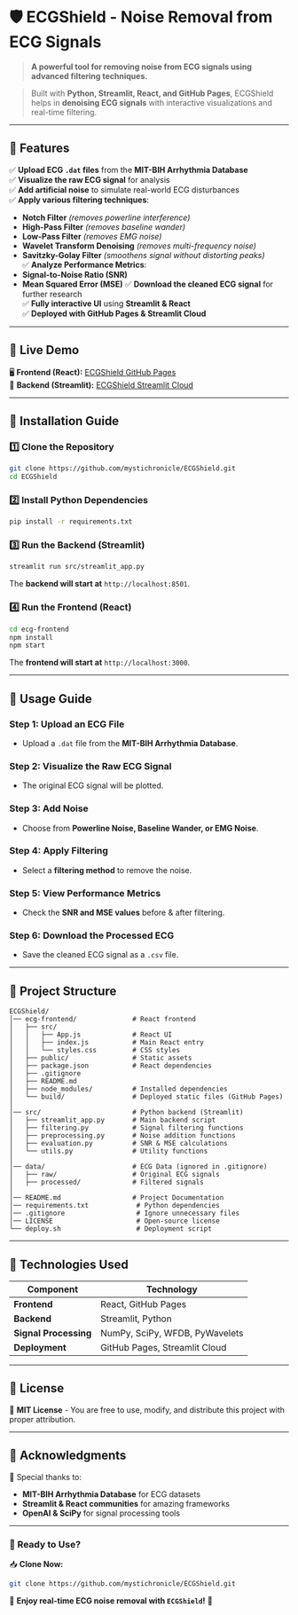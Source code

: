 # 🛡️ ECGShield - Noise Removal from ECG Signals
> **A powerful tool for removing noise from ECG signals using advanced filtering techniques.**

> Built with **Python, Streamlit, React, and GitHub Pages**, ECGShield helps in **denoising ECG signals** with interactive visualizations and real-time filtering.


---

## 📌 Features
✅ **Upload ECG `.dat` files** from the **MIT-BIH Arrhythmia Database**  
✅ **Visualize the raw ECG signal** for analysis  
✅ **Add artificial noise** to simulate real-world ECG disturbances  
✅ **Apply various filtering techniques**:
   - **Notch Filter** *(removes powerline interference)*
   - **High-Pass Filter** *(removes baseline wander)*
   - **Low-Pass Filter** *(removes EMG noise)*
   - **Wavelet Transform Denoising** *(removes multi-frequency noise)*
   - **Savitzky-Golay Filter** *(smoothens signal without distorting peaks)*  
✅ **Analyze Performance Metrics**:
   - **Signal-to-Noise Ratio (SNR)**
   - **Mean Squared Error (MSE)**
✅ **Download the cleaned ECG signal** for further research  
✅ **Fully interactive UI** using **Streamlit & React**  
✅ **Deployed with GitHub Pages & Streamlit Cloud**

---

## 🚀 Live Demo
🖥️ **Frontend (React):** [ECGShield GitHub Pages](https://mystichronicle.github.io/ECGShield)  
📡 **Backend (Streamlit):** [ECGShield Streamlit Cloud](https://ecg-noise-removal.streamlit.app)

---

## 📌 Installation Guide
### **1️⃣ Clone the Repository**
```bash
git clone https://github.com/mystichronicle/ECGShield.git
cd ECGShield
```

### **2️⃣ Install Python Dependencies**
```bash
pip install -r requirements.txt
```

### **3️⃣ Run the Backend (Streamlit)**
```bash
streamlit run src/streamlit_app.py
```
The **backend will start at** `http://localhost:8501`.

### **4️⃣ Run the Frontend (React)**
```bash
cd ecg-frontend
npm install
npm start
```
The **frontend will start at** `http://localhost:3000`.

---

## 📌 Usage Guide
### **Step 1: Upload an ECG File**
- Upload a `.dat` file from the **MIT-BIH Arrhythmia Database**.

### **Step 2: Visualize the Raw ECG Signal**
- The original ECG signal will be plotted.

### **Step 3: Add Noise**
- Choose from **Powerline Noise, Baseline Wander, or EMG Noise**.

### **Step 4: Apply Filtering**
- Select a **filtering method** to remove the noise.

### **Step 5: View Performance Metrics**
- Check the **SNR and MSE values** before & after filtering.

### **Step 6: Download the Processed ECG**
- Save the cleaned ECG signal as a `.csv` file.

---

## 📌 Project Structure
```
ECGShield/
│── ecg-frontend/              # React frontend
│   ├── src/                   
│   │   ├── App.js             # React UI
│   │   ├── index.js           # Main React entry
│   │   └── styles.css         # CSS styles
│   ├── public/                # Static assets
│   ├── package.json           # React dependencies
│   ├── .gitignore             
│   ├── README.md              
│   ├── node_modules/          # Installed dependencies
│   └── build/                 # Deployed static files (GitHub Pages)
│
│── src/                       # Python backend (Streamlit)
│   ├── streamlit_app.py       # Main backend script
│   ├── filtering.py           # Signal filtering functions
│   ├── preprocessing.py       # Noise addition functions
│   ├── evaluation.py          # SNR & MSE calculations
│   └── utils.py               # Utility functions
│
│── data/                      # ECG Data (ignored in .gitignore)
│   ├── raw/                   # Original ECG signals
│   ├── processed/             # Filtered signals
│
│── README.md                  # Project Documentation
│── requirements.txt            # Python dependencies
│── .gitignore                  # Ignore unnecessary files
│── LICENSE                     # Open-source license
└── deploy.sh                   # Deployment script
```

---

## 📌 Technologies Used
| Component    | Technology |
|-------------|------------|
| **Frontend** | React, GitHub Pages |
| **Backend**  | Streamlit, Python |
| **Signal Processing** | NumPy, SciPy, WFDB, PyWavelets |
| **Deployment** | GitHub Pages, Streamlit Cloud |

---

## 📌 License
📜 **MIT License** - You are free to use, modify, and distribute this project with proper attribution.  

---

## 📌 Acknowledgments
🙏 Special thanks to:
- **MIT-BIH Arrhythmia Database** for ECG datasets
- **Streamlit & React communities** for amazing frameworks
- **OpenAI & SciPy** for signal processing tools

---

### 🚀 Ready to Use?
📥 **Clone Now:**  
```bash
git clone https://github.com/mystichronicle/ECGShield.git
```
🎉 **Enjoy real-time ECG noise removal with `ECGShield`!** 🚀
